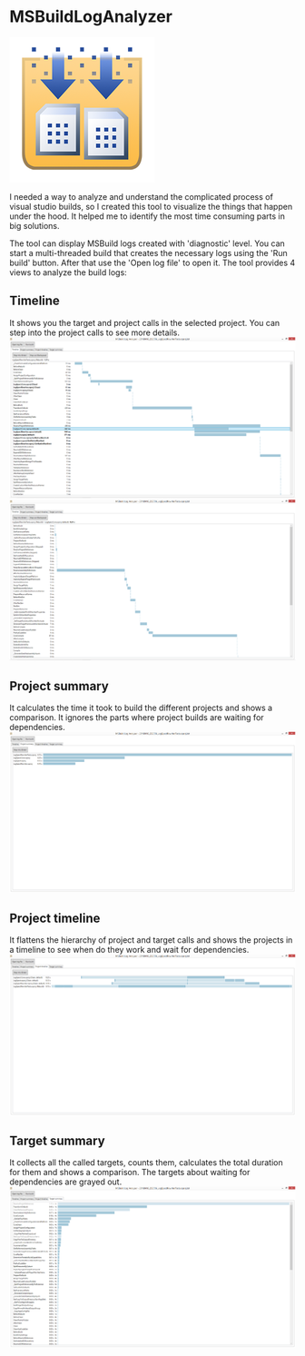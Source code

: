 # MSBuildLogAnalyzer

![logo](Media/MSBuild.png)

I needed a way to analyze and understand the complicated process of visual studio builds, so I created this tool to visualize the things that happen under the hood. It helped me to identify the most time consuming parts in big solutions.

The tool can display MSBuild logs created with 'diagnostic' level. You can start a multi-threaded build that creates the necessary logs using the 'Run build' button. After that use the 'Open log file' to open it. The tool provides 4 views to analyze the build logs:

## Timeline
It shows you the target and project calls in the selected project. You can step into the project calls to see more details.
![Timeline tab](Media/Timeline.png?raw=true)
![Timeline tab stepped into project call](Media/TimelineStepInto.png?raw=true)

## Project summary
It calculates the time it took to build the different projects and shows a comparison. It ignores the parts where project builds are waiting for dependencies.
![Project summary tab](Media/ProjectSummary.png?raw=true)

## Project timeline
It flattens the hierarchy of project and target calls and shows the projects in a timeline to see when do they work and wait for dependencies.
![Project timeline tab](Media/ProjectTimeline.png?raw=true)

## Target summary
It collects all the called targets, counts them, calculates the total duration for them and shows a comparison. The targets about waiting for dependencies are grayed out.
![Target summary tab](Media/TargetSummary.png?raw=true)
